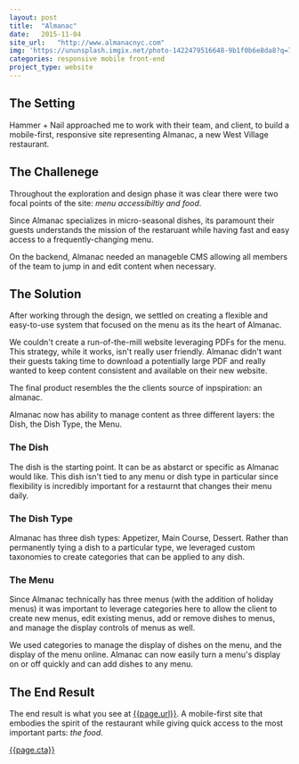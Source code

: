 ```yaml
---
layout: post
title:  "Almanac"
date:   2015-11-04
site_url:   "http://www.almanacnyc.com"
img: 'https://ununsplash.imgix.net/photo-1422479516648-9b1f0b6e8da8?q=75&fm=jpg&s=c5f2b3df2a4c71532b3b354b8766503c'
categories: responsive mobile front-end
project_type: website
---
```

## The Setting
Hammer + Nail approached me to work with their team, and client, to build a mobile-first, responsive site representing Almanac, a new West Village restaurant.

## The Challenege
Throughout the exploration and design phase it was clear there were two focal points of the site: *menu accessibiltiy and food*. 

Since Almanac specializes in micro-seasonal dishes, its paramount their guests understands the mission of the restaruant while having fast and easy access to a frequently-changing menu. 

On the backend, Almanac needed an manageble CMS allowing all members of the team to jump in and edit content when necessary.  

## The Solution
After working through the design, we settled on creating a flexible and easy-to-use system that focused on the menu as its the heart of Almanac.

We couldn't create a run-of-the-mill website leveraging PDFs for the menu. This strategy, while it works, isn't really user friendly. Almanac didn't want their guests taking time to download a potentially large PDF and really wanted to keep content consistent and available on their new website. 

The final product resembles the the clients source of inpspiration: an almanac. 

Almanac now has ability to manage content as three different layers: the Dish, the Dish Type, the Menu.

### The Dish
The dish is the starting point. It can be as abstarct or specific as Almanac would like. This dish isn't tied to any menu or dish type in particular since flexibility is incredibly important for a restaurnt that changes their menu daily.

### The Dish Type
Almanac has three dish types: Appetizer, Main Course, Dessert. Rather than permanently tying a dish to a particular type, we leveraged custom taxonomies to create categories that can be applied to any dish. 

### The Menu 
Since Almanac technically has three menus (with the addition of holiday menus) it was important to leverage categories here to allow the client to create new menus, edit existing menus, add or remove dishes to menus, and manage the display controls of menus as well. 

We used categories to manage the display of dishes on the menu, and the display of the menu online. Almanac can now easily turn a menu's display on or off quickly and can add dishes to any menu. 


## The End Result
The end result is what you see at <a href="{{page.url}}">{{page.url}}</a>. A mobile-first site that embodies the spirit of the restaurant while giving quick access to the most important parts: *the food*.

<a class="btn btn-project" href="{{page.site_url}}" target="_blank">{{page.cta}}</a>